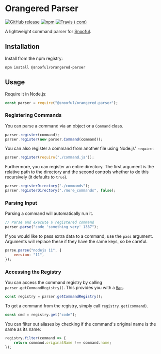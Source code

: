 # Orangered Parser

[![GitHub release](https://img.shields.io/github/release/Snooful/Orangered-Parser.svg?style=popout&label=github)](https://github.com/Snooful/Orangered-Parser/releases/latest)
[![npm](https://img.shields.io/npm/v/@snooful/orangered-parser.svg?style=popout&colorB=red)](https://www.npmjs.com/package/@snooful/orangered-parser)
[![Travis (.com)](https://img.shields.io/travis/com/Snooful/Orangered-Parser.svg?style=popout)](https://travis-ci.com/Snooful/Orangered-Parser)

A lightweight command parser for [Snooful](https://github.com/Snooful/Snooful).

## Installation

Install from the npm registry:

    npm install @snooful/orangered-parser

## Usage

Require it in Node.js:

```js
const parser = require("@snooful/orangered-parser");
```

### Registering Commands

You can parse a command via an object or a `Command` class.

```js
parser.register(command);
parser.register(new parser.Command(command));
```

You can also register a command from another file using Node.js' `require`:

```js
parser.register(require("./command.js"));
```

Furthermore, you can register an entire directory. The first argument is the relative path to the directory and the second controls whether to do this recursively (it defaults to `true`).

```js
parser.registerDirectory("./commands");
parser.registerDirectory("./more_commands", false);
```

### Parsing Input

Parsing a command will automatically run it. 

```js
// Parse and execute a registered command
parser.parse("code 'something very' 1337");
```

If you would like to pass extra data to a command, use the `pass` argument. Arguments will replace these if they have the same keys, so be careful.

```js
parse.parse("nodejs 11", {
    version: "11",
});
```

### Accessing the Registry

You can access the command registry by calling `parser.getCommandRegistry()`. This provides you with a [`Map`](http://www.collectionsjs.com/map).

```js
const registry = parser.getCommandRegistry();
```

To get a command from the registry, simply call `registry.get(command)`.

```js
const cmd = registry.get("code");
```

You can filter out aliases by checking if the command's original name is the same as its name:

```js
registry.filter(command => {
	return command.originalName !== command.name;
});
```

